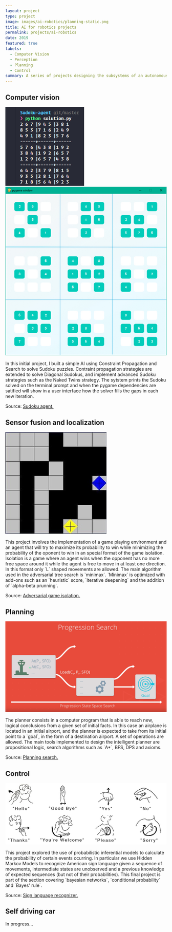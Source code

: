 ```yaml
---
layout: project
type: project
image: images/ai-robotics/planning-static.png
title: AI for robotics projects
permalink: projects/ai-robotics
date: 2019
featured: true
labels:
  - Computer Vision
  - Perception
  - Planning
  - Control
summary: A series of projects designing the subsystems of an autonomous vehicle. These are perception (computer vision, sensor fusion and localization), planning (route planning, prediction, behavior planning, trajectory generation) and control (PID)
---
```

## Computer vision

<div class="ui small rounded images">
  <img class="ui image zoom" src="../images/classic-ai/sudoku-terminal.png">
  <img class="ui image zoom" src="../images/classic-ai/sudoku-pyg.png">
</div>

<p class="pjustify">In this initial project, I built a simple AI using Constraint Propagation and Search to solve Sudoku puzzles. Contraint propagation strategies are extended to solve Diagonal Sudokus, and implement advanced Sudoku strategies such as the Naked Twins strategy. The sytstem prints the Sudoku solved on the terminal prompt and when the pygame dependencies are satified will show in a user interface how the solver fills the gaps in each new iteration.</p>

<p class="pjustify">Source: <a class="hlink" href="https://github.com/juandarr/Sudoku-agent"><i class="large github icon"></i>Sudoku agent.</a></p>

## Sensor fusion and localization

<img class="ui medium right floated rounded image chime zoom medium-amp1_3" src="../images/classic-ai/isolated-agent.jpeg">

<p class="pjustify">This project involves the implementation of a game playing environment and an agent that will try to maximize its probability to win while minimizing the probability of the oponent to win in an special format of the game isolation. Isolation is a game where an agent wins when the opponent has no more free space around it while the agent is free to move in at least one direction. In this format only `L` shaped movements are allowed. The main algorithm used in the adversarial tree search is `minimax`. `Minimax` is optimized with add-ons such as an `heuristic` score, `iterative deepening` and the addition of `alpha-beta prunning`.</p>

<p class="pjustify">Source: <a class="hlink" href="https://github.com/juandarr/Adversarial-game-isolation"><i class="large github icon"></i>Adversarial game isolation.</a></p>

## Planning

<img class="ui medium right floated rounded image chime zoom medium-amp1_3 h-img" src="../images/classic-ai/progression.png">

<p class="pjustify">The planner consists in a computer program that is able to reach new, logical conclusions from a given set of initial facts. In this case an airplane is located in an initial airport, and the planner is expected to take from its initial point to a `goal`, in the form of a destination airport. A set of operations are allowed. The main tools implemented to design the intelligent planner are propositional logic, search algorithms such as `A*`, BFS, DPS and axioms.</p>

<p class="pjustify">Source: <a class="hlink" href="https://github.com/juandarr/Planning-search"><i class="large github icon"></i>Planning search.</a></p>

## Control

<img class="ui medium right floated rounded image chime zoom medium-amp1_3 h-img" src="../images/classic-ai/asl-recognizer.png">

<p class="pjustify">This project explored the use of probabilistic inferential models to calculate the probability of certain events ocurring. In particular we use Hidden Markov Models to recognize American sign language given a sequence of movements, intermediate states are unobserved and a previous knowledge of expected sequences (but not of their probabilities). This final project is part of the section covering `bayesian networks`, `conditional probability` and `Bayes' rule`.</p>

<p class="pjustify">Source: <a class="hlink" href="https://github.com/juandarr/Sign-language-recognizer"><i class="large github icon"></i>Sign language recognizer.</a></p>

## Self driving car

In progress...